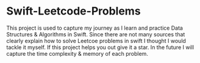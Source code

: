 # Swift-Leetcode-Problems

This project is used to capture my journey as I learn and practice Data Structures & Algorithms in Swift. Since there are not many sources that clearly explain how to solve Leetcoe problems in swift I thought I would tackle it myself. If this project helps you out give it a star. In the future I will capture the time complexity & memory of each problem.
